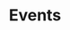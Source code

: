 ---
title: Events
parent: W_I_Zr_Ds
has_children: true
nav_order: 3
permalink: /W_I_Zr_Ds/Events
---